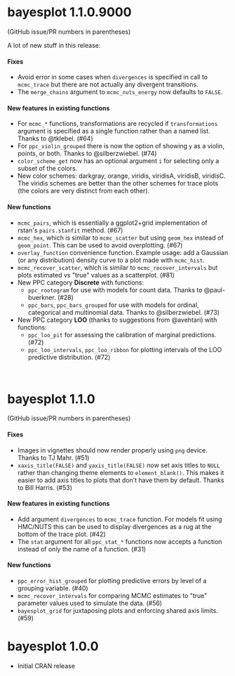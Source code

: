 # bayesplot 1.1.0.9000

(GitHub issue/PR numbers in parentheses)

A lot of new stuff in this release:

#### Fixes
* Avoid error in some cases when `divergences` is specified in call to
`mcmc_trace` but there are not actually any divergent transitions.
* The `merge_chains` argument to `mcmc_nuts_energy` now defaults to `FALSE`.

#### New features in existing functions
* For `mcmc_*` functions, transformations are recycled if `transformations` 
argument is specified as a single function rather than a named list. Thanks to @tklebel. (#64)
* For `ppc_violin_grouped` there is now the option of showing `y` as a violin, 
points, or both. Thanks to @silberzwiebel. (#74)
* `color_scheme_get` now has an optional argument `i` for selecting only a 
subset of the colors.
* New color schemes: darkgray, orange, viridis, viridisA, viridisB, viridisC. 
The viridis schemes are better than the other schemes for trace plots (the 
colors are very distinct from each other).

#### New functions
* `mcmc_pairs`, which is essentially a ggplot2+grid implementation of rstan's
`pairs.stanfit` method. (#67)
* `mcmc_hex`, which is similar to `mcmc_scatter` but using `geom_hex` instead of
`geom_point`. This can be used to avoid overplotting. (#67)
* `overlay_function` convenience function. Example usage: add a Gaussian (or any
distribution) density curve to a plot made with `mcmc_hist`.
* `mcmc_recover_scatter`, which is similar to `mcmc_recover_intervals` but plots
estimated vs "true" values as a scatterplot. (#81)
* New PPC category __Discrete__ with functions: 
    - `ppc_rootogram` for use with models for count data. Thanks to @paul-buerkner. (#28)
    - `ppc_bars`, `ppc_bars_grouped` for use with models for ordinal, categorical 
 and multinomial data. Thanks to @silberzwiebel. (#73)
* New PPC category __LOO__ (thanks to suggestions from @avehtari) with functions: 
    - `ppc_loo_pit` for assessing the calibration of marginal predictions. (#72)
    - `ppc_loo_intervals`, `ppc_loo_ribbon` for plotting intervals of the LOO predictive distribution. (#72)
<br>

# bayesplot 1.1.0

(GitHub issue/PR numbers in parentheses)

#### Fixes
* Images in vignettes should now render properly using `png` device. Thanks to
TJ Mahr. (#51)
* `xaxis_title(FALSE)` and `yaxis_title(FALSE)` now set axis titles to `NULL` 
rather than changing theme elements to `element_blank()`. This makes it easier
to add axis titles to plots that don’t have them by default. Thanks to Bill
Harris. (#53)

#### New features in existing functions
* Add argument `divergences` to `mcmc_trace` function. For models fit using 
HMC/NUTS this can be used to display divergences as a rug at the bottom of the 
trace plot. (#42)
* The `stat` argument for all `ppc_stat_*` functions now accepts a function
instead of only the name of a function. (#31)

#### New functions
* `ppc_error_hist_grouped` for plotting predictive errors
by level of a grouping variable. (#40)
* `mcmc_recover_intervals` for comparing MCMC estimates to "true"
parameter values used to simulate the data. (#56)
* `bayesplot_grid` for juxtaposing plots and enforcing shared
axis limits. (#59)


# bayesplot 1.0.0

* Initial CRAN release
